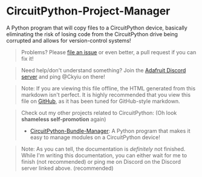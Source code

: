 # CircuitPython-Project-Manager
A Python program that will copy files to a CircuitPython device, basically eliminating the risk of losing code from 
the CircuitPython drive being corrupted and allows for version-control systems!

> Problems? Please 
[file an issue](https://github.com/UnsignedArduino/CircuitPython-Project-Manager/issues/new) or even better, a pull 
request if you can fix it!

> Need help/don't understand something? Join the [Adafruit Discord server](http://adafru.it/discord) and ping @Ckyiu 
> on there!

> Note: If you are viewing this file offline, the HTML generated from this markdown isn't perfect. It is highly 
recommended that you view this file on 
[GitHub](https://github.com/UnsignedArduino/CircuitPython-Project-Manager/blob/main/README.md), as it has been tuned for 
GitHub-style markdown.

> Check out my other projects related to CircuitPython: (Oh look **shameless self-promotion** again)
> - [CircuitPython-Bundle-Manager](https://github.com/UnsignedArduino/CircuitPython-Bundle-Manager): A Python program 
    that makes it easy to manage modules on a CircuitPython device!

> Note: As you can tell, the documentation is _definitely_ not finished. While I'm writing this documentation, you 
> can either wait for me to finish (not recommended) or ping me on Discord on the Discord server linked above. 
> (recommended) 
